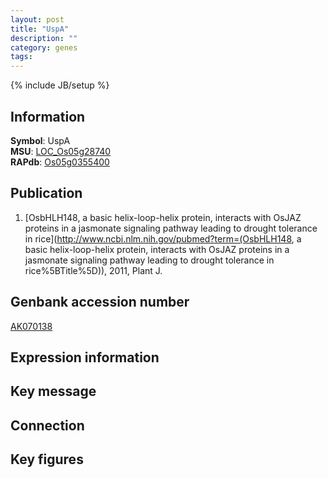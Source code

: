 ```yaml
---
layout: post
title: "UspA"
description: ""
category: genes
tags: 
---
```

{% include JB/setup %}

## Information
__Symbol__: UspA  
__MSU__: [LOC_Os05g28740](http://rice.plantbiology.msu.edu/cgi-bin/ORF_infopage.cgi?orf=LOC_Os05g28740)  
__RAPdb__: [Os05g0355400](http://rapdb.dna.affrc.go.jp/viewer/gbrowse_details/irgsp1?name=Os05g0355400)  

## Publication
1. [OsbHLH148, a basic helix-loop-helix protein, interacts with OsJAZ proteins in a jasmonate signaling pathway leading to drought tolerance in rice](http://www.ncbi.nlm.nih.gov/pubmed?term=(OsbHLH148, a basic helix-loop-helix protein, interacts with OsJAZ proteins in a jasmonate signaling pathway leading to drought tolerance in rice%5BTitle%5D)), 2011, Plant J.

## Genbank accession number
[AK070138](http://www.ncbi.nlm.nih.gov/nuccore/AK070138)

## Expression information

## Key message

## Connection

## Key figures


